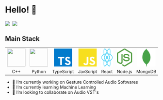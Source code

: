 # Hello! 👋

<a href="https://github.com/Winphillips"><img align="center" src="https://github-readme-stats.vercel.app/api?username=Winphillips&show_icons=true&theme=radical" /></a>&nbsp;&nbsp;<a href="https://github.com/Winphillips"><img align="center" src="https://github-readme-stats.vercel.app/api/top-langs/?username=Winphillips&layout=compact&langs_count=12&hide=" /></a>

## Main Stack

<table >
	<tr align="center">
		<td><a href="#"><img src="./github/icons/ISO_C++_Logo.svg" width="60" height="60"/></a></td>
		<td><a href="#"><img src="./github/icons/Python-logo-notext.svg" width="60" height="60"/></a></td>
		<td><a href="#"><img src="./github/icons/typescript.svg" width="60" height="60"/></a></td>
		<td><a href="#"><img src="./github/icons/javascript.svg" width="60" height="60"/></a></td>
		<td><a href="#"><img src="./github/icons/react.svg" width="60" height="60"/></a></td>
		<td><a href="#"><img src="./github/icons/nodejs.svg" width="60" height="60"/></a></td>
		<td><a href="#"><img src="./github/icons/mongodb.svg" width="60" height="60"/></a></td>
		<td><a href="#"><img src="./github/icons/postgresql.svg" width="60" height="60"/></a></td>
		<td><a href="#"><img src="./github/icons/bash.svg" width="60" height="60"/></a></td>
		<td><a href="#"><img src="./github/icons/git.svg" width="60" height="60"/></a></td>
	</tr>
	<tr align="center">
		<td>C++</td>
		<td>Python</td>
		<td>TypeScript</td>
		<td>JavScript</td>
		<td>React</td>
		<td>Node.js</td>
		<td>MongoDB</td>
		<td>PostgreSQL</td>
		<td>Bash</td>
		<td>Git</git>
	</tr>
</table>

- 🔭 I’m currently working on Gesture Controlled Audio Softwares
- 🌱 I’m currently learning Machine Learning
- 👯 I’m looking to collaborate on Audio VST's
<!-- <table >
	<tr align="center">
		
	</tr>
	<tr align="center">
		
	</tr>
</table> -->

<!--
**Winphillips/Winphillips** is a ✨ _special_ ✨ repository because its `README.md` (this file) appears on your GitHub profile.

Here are some ideas to get you started:

- 🔭 I’m currently working on Gesture Controlled Audio Softwares
- 🌱 I’m currently learning Machine Learning
- 👯 I’m looking to collaborate on Audio VST's
- 🤔 I’m looking for help with ...
- 💬 Ask me about ...
- 📫 How to reach me: ...
- 😄 Pronouns: ...
- ⚡ Fun fact: ...
-->
